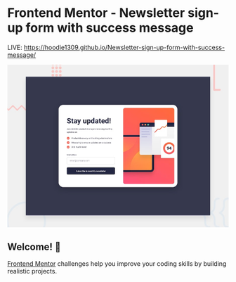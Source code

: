 # Frontend Mentor - Newsletter sign-up form with success message

LIVE: https://hoodie1309.github.io/Newsletter-sign-up-form-with-success-message/

![Design preview for the Newsletter sign-up form with success message coding challenge](./design/desktop-preview.jpg)

## Welcome! 👋

[Frontend Mentor](https://www.frontendmentor.io) challenges help you improve your coding skills by building realistic projects.
